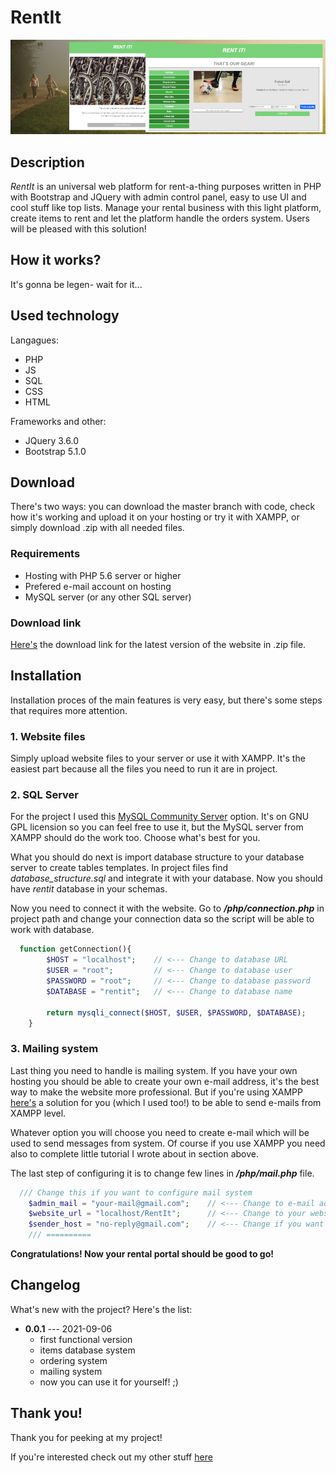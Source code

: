 # RentIt

<p align="center">
  <img src="https://github.com/alehee/RentIt/blob/main/_localonly/banner.png">
</p>

## Description
*RentIt* is an universal web platform for rent-a-thing purposes written in PHP with Bootstrap and JQuery with admin control panel, easy to use UI and cool stuff like top lists. Manage your rental business with this light platform, create items to rent and let the platform handle the orders system. Users will be pleased with this solution!

## How it works?
It's gonna be legen- wait for it...

## Used technology
Langagues:
* PHP
* JS
* SQL
* CSS
* HTML

Frameworks and other:
* JQuery 3.6.0
* Bootstrap 5.1.0

## Download
There's two ways: you can download the master branch with code, check how it's working and upload it on your hosting or try it with XAMPP, or simply download .zip with all needed files.

### Requirements
* Hosting with PHP 5.6 server or higher
* Prefered e-mail account on hosting
* MySQL server (or any other SQL server)

### Download link
[Here's](https://drive.google.com/file/d/1skgWdq1h09qe2LZS4ny8AgbnQ15w-hir/view?usp=sharing) the download link for the latest version of the website in .zip file.

## Installation
Installation proces of the main features is very easy, but there's some steps that requires more attention.

### 1. Website files
Simply upload website files to your server or use it with XAMPP. It's the easiest part because all the files you need to run it are in project.

### 2. SQL Server
For the project I used this [MySQL Community Server](https://dev.mysql.com/downloads/mysql/) option. It's on GNU GPL licension so you can feel free to use it, but the MySQL server from XAMPP should do the work too. Choose what's best for you.

What you should do next is import database structure to your database server to create tables templates. In project files find *database_structure.sql* and integrate it with your database. Now you should have *rentit* database in your schemas.

Now you need to connect it with the website. Go to ***/php/connection.php*** in project path and change your connection data so the script will be able to work with database.

```php
  function getConnection(){
        $HOST = "localhost";    // <--- Change to database URL
        $USER = "root";         // <--- Change to database user
        $PASSWORD = "root";     // <--- Change to database password
        $DATABASE = "rentit";   // <--- Change to database name

        return mysqli_connect($HOST, $USER, $PASSWORD, $DATABASE);
    }
```

### 3. Mailing system
Last thing you need to handle is mailing system. If you have your own hosting you should be able to create your own e-mail address, it's the best way to make the website more professional. But if you're using XAMPP [here's](https://meetanshi.com/blog/send-mail-from-localhost-xampp-using-gmail/) a solution for you (which I used too!) to be able to send e-mails from XAMPP level. 

Whatever option you will choose you need to create e-mail which will be used to send messages from system. Of course if you use XAMPP you need also to complete little tutorial I wrote about in section above.

The last step of configuring it is to change few lines in ***/php/mail.php*** file. 
```php
  /// Change this if you want to configure mail system
    $admin_mail = "your-mail@gmail.com";    // <--- Change to e-mail address that should be used to send mails
    $website_url = "localhost/RentIt";      // <--- Change to your website 'home' location that users will be redirected with e-mail links
    $sender_host = "no-reply@gmail.com";    // <--- Change if you want to use no-reply function on your e-mail account or DELETE IT if you don't know how it works!
    /// ==========
```

**Congratulations! Now your rental portal should be good to go!**

## Changelog
What's new with the project? Here's the list:

* **0.0.1** --- 2021-09-06
    * first functional version
    * items database system
    * ordering system
    * mailing system
    * now you can use it for yourself! ;)

## Thank you!
Thank you for peeking at my project!

If you're interested check out my other stuff [here](https://github.com/alehee)

